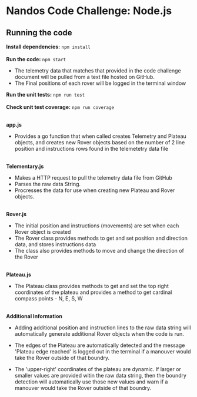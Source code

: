 # Nandos Code Challenge: Node.js #

## Running the code ##

**Install dependencies:** `npm install`
\
\
**Run the code:** `npm start`

- The telemetry data that matches that provided in the code challenge document will be pulled from a text file hosted on GitHub.
- The Final positions of each rover will be logged in the terminal window

**Run the unit tests:** `npm run test`
\
\
**Check unit test coverage:** `npm run coverage`

\
**app.js**

- Provides a go function that when called creates Telemetry and Plateau objects, and creates new Rover objects based on the number of 2 line position and instructions rows found in the telemetetry data file


\
**Telementary.js**

- Makes a HTTP request to pull the telemetry data file from GitHub 
- Parses the raw data String.
- Procresses the data for use when creating new Plateau and Rover objects.

\
**Rover.js**

- The initial position and instructions (movements) are set when each Rover object is created
- The Rover class provides methods to get and set position and direction data, and stores instructions data
- The class also provides methods to move and change the direction of the Rover

\
**Plateau.js**

- The Plateau class provides methods to get and set the top right coordinates of the plateau and provides a method to get cardinal compass points - N, E, S, W

\
**Additional Information**

- Adding additional position and instruction lines to the raw data string will automatically generate additional Rover objects when the code is run.

- The edges of the Plateau are automatically detected and the message 'Plateau edge reached' is logged out in the terminal if a manouver would take the Rover outside of that boundry.

- The 'upper-right' coordinates of the plateau are dynamic. If larger or smaller values are provided witin the raw data string, then the boundry detection will automatically use those new values and warn if a manouver would take the Rover outside of that boundry.